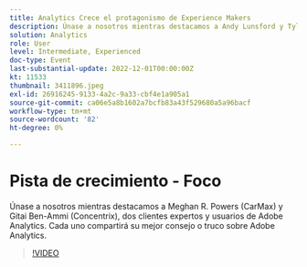 ```yaml
---
title: Analytics Crece el protagonismo de Experience Makers
description: Únase a nosotros mientras destacamos a Andy Lunsford y Tyler Scott, dos clientes expertos y usuarios de Adobe Analytics. Cada uno compartirá su mejor consejo o truco sobre Adobe Analytics. Su sesión es seguida por una oportunidad de hacer preguntas en vivo. No te lo quieres perder.
solution: Analytics
role: User
level: Intermediate, Experienced
doc-type: Event
last-substantial-update: 2022-12-01T00:00:00Z
kt: 11533
thumbnail: 3411896.jpeg
exl-id: 26916245-9133-4a2c-9a33-cbf4e1a905a1
source-git-commit: ca06e5a8b1602a7bcfb83a43f529680a5a96bacf
workflow-type: tm+mt
source-wordcount: '82'
ht-degree: 0%

---
```


# Pista de crecimiento - Foco

Únase a nosotros mientras destacamos a Meghan R. Powers (CarMax) y Gitai Ben-Ammi (Concentrix), dos clientes expertos y usuarios de Adobe Analytics. Cada uno compartirá su mejor consejo o truco sobre Adobe Analytics.

>[!VIDEO](https://video.tv.adobe.com/v/3411896/?quality=12&learn=on)
